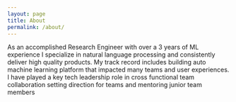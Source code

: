 ```yaml
---
layout: page
title: About
permalink: /about/
---
```


As an accomplished Research Engineer with over a 3 years of ML experience I specialize in natural language processing and consistently deliver high quality products. My track record includes building auto machine learning platform that impacted many teams and user experiences. I have played a key tech leadership role in cross functional team collaboration setting direction for teams and mentoring junior team members

[jekyll-organization]: https://github.com/jekyll
